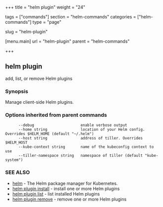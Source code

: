 +++
title = "helm plugin"
weight = "24"

tags = ["commands"]
section = "helm-commands"
categories = ["helm-commands"]
type = "page"

slug = "helm-plugin"

[menu.main]
  url = "helm-plugin"
  parent = "helm-commands"

+++

## helm plugin

add, list, or remove Helm plugins

### Synopsis



Manage client-side Helm plugins.


### Options inherited from parent commands

```
      --debug                     enable verbose output
      --home string               location of your Helm config. Overrides $HELM_HOME (default "~/.helm")
      --host string               address of tiller. Overrides $HELM_HOST
      --kube-context string       name of the kubeconfig context to use
      --tiller-namespace string   namespace of tiller (default "kube-system")
```

### SEE ALSO
* [helm](#helm)	 - The Helm package manager for Kubernetes.
* [helm plugin install](#helm-plugin-install)	 - install one or more Helm plugins
* [helm plugin list](#helm-plugin-list)	 - list installed Helm plugins
* [helm plugin remove](#helm-plugin-remove)	 - remove one or more Helm plugins
